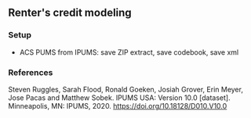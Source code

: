 ## Renter's credit modeling

### Setup

- ACS PUMS from IPUMS: save ZIP extract, save codebook, save xml

### References

Steven Ruggles, Sarah Flood, Ronald Goeken, Josiah Grover, Erin Meyer, Jose Pacas and Matthew Sobek. IPUMS USA: Version 10.0 [dataset]. Minneapolis, MN: IPUMS, 2020. https://doi.org/10.18128/D010.V10.0